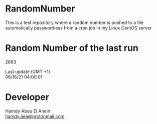 # RandomNumber    
This is a test repository where a random number is pushed to a file automatically passwordless from a cron job in my Linux CentOS server    
# Random Number of the last run   
2663
      
Last update (GMT +1)    
06/16/21 04:00:01
# Developer    
Hamdy Abou El Anein   
hamdy.aea@protonmail.com
